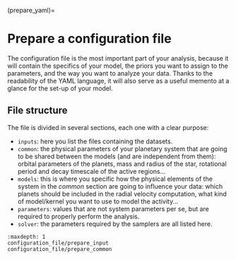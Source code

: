 (prepare_yaml)=

# Prepare a configuration file

The configuration file is the most important part of your analysis, because it will contain the specifics of your model,
the priors you want to assign to the parameters, and the way you want to analyze your data.
Thanks to the readability of the YAML language, it will also serve as a useful memento at a glance for the set-up of your model.

## File structure

The file is divided in several sections, each one with a clear purpose:

- ``inputs``: here you list the files containing the datasets.
- ``common``: the physical parameters of your planetary system that are going to be shared between the models (and are independent from them): orbital parameters of the planets, mass and radius of the star, rotational period and decay timescale of the active regions...
- ``models``: this is where you specific how the physical elements of the system in the *common* section are going to influence your data: which planets should be included in the radial velocity computation, what kind of model/kernel you want to use to model the activity...
- ``parameters``: values that are not system parameters per se, but are required to properly perform the analysis.
- ``solver``: the parameters required by the samplers are all listed here.

<!---
To have a glance at how a configuration file looks like, check the .. _documentation_example.yaml: http://cnn.com/:
--->

```{toctree}
:maxdepth: 1
configuration_file/prepare_input
configuration_file/prepare_common
```
